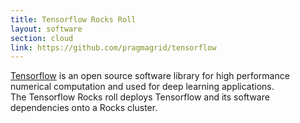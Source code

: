 ```yaml
---
title: Tensorflow Rocks Roll
layout: software
section: cloud
link: https://github.com/pragmagrid/tensorflow
---
```


[Tensorflow][1] is an open source software library for high performance numerical computation and used for deep learning applications.  
The Tensorflow Rocks roll deploys Tensorflow and its software dependencies onto a Rocks cluster.

[1]: https://www.tensorflow.org/


